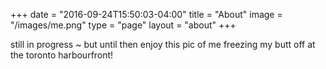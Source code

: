 +++
date = "2016-09-24T15:50:03-04:00"
title = "About"
image = "/images/me.png"
type = "page"
layout = "about"
+++

still in progress ~ but until then enjoy this pic of me freezing my butt off at the toronto harbourfront!
